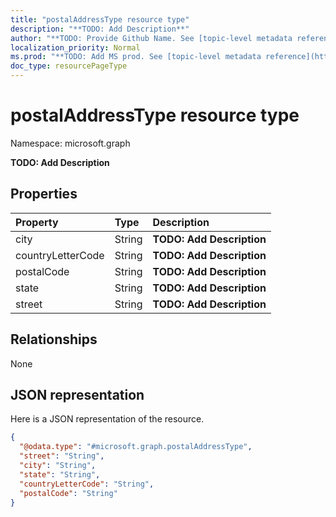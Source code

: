 ```yaml
---
title: "postalAddressType resource type"
description: "**TODO: Add Description**"
author: "**TODO: Provide Github Name. See [topic-level metadata reference](https://msgo.azurewebsites.net/add/document/guidelines/metadata.html#topic-level-metadata)**"
localization_priority: Normal
ms.prod: "**TODO: Add MS prod. See [topic-level metadata reference](https://msgo.azurewebsites.net/add/document/guidelines/metadata.html#topic-level-metadata)**"
doc_type: resourcePageType
---
```


# postalAddressType resource type


Namespace: microsoft.graph

**TODO: Add Description**

## Properties
|Property|Type|Description|
|:---|:---|:---|
|city|String|**TODO: Add Description**|
|countryLetterCode|String|**TODO: Add Description**|
|postalCode|String|**TODO: Add Description**|
|state|String|**TODO: Add Description**|
|street|String|**TODO: Add Description**|

## Relationships
None

## JSON representation
Here is a JSON representation of the resource.
<!-- {
  "blockType": "resource",
  "@odata.type": "microsoft.graph.postalAddressType"
}
-->
``` json
{
  "@odata.type": "#microsoft.graph.postalAddressType",
  "street": "String",
  "city": "String",
  "state": "String",
  "countryLetterCode": "String",
  "postalCode": "String"
}
```

